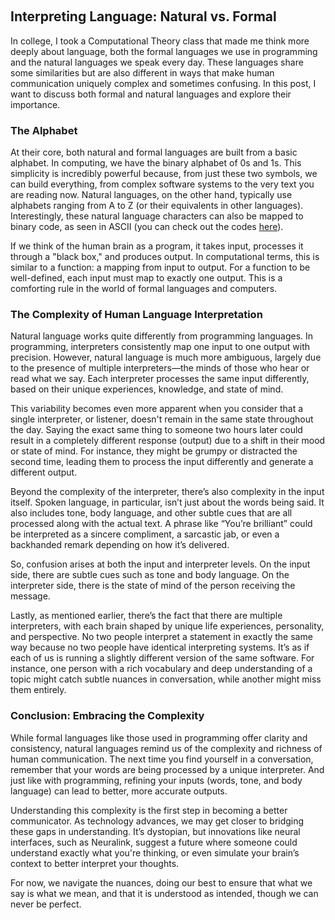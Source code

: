 &nbsp;
## Interpreting Language: Natural vs. Formal

In college, I took a Computational Theory class that made me think more deeply about language, both the formal languages we use in programming and the natural languages we speak every day. These languages share some similarities but are also different in ways that make human communication uniquely complex and sometimes confusing. In this post, I want to discuss both formal and natural languages and explore their importance.

### The Alphabet

At their core, both natural and formal languages are built from a basic alphabet. In computing, we have the binary alphabet of 0s and 1s. This simplicity is incredibly powerful because, from just these two symbols, we can build everything, from complex software systems to the very text you are reading now. Natural languages, on the other hand, typically use alphabets ranging from A to Z (or their equivalents in other languages). Interestingly, these natural language characters can also be mapped to binary code, as seen in ASCII (you can check out the codes [here](https://www.ascii-code.com/)).

If we think of the human brain as a program, it takes input, processes it through a "black box," and produces output. In computational terms, this is similar to a function: a mapping from input to output. For a function to be well-defined, each input must map to exactly one output. This is a comforting rule in the world of formal languages and computers.

### The Complexity of Human Language Interpretation

Natural language works quite differently from programming languages. In programming, interpreters consistently map one input to one output with precision. However, natural language is much more ambiguous, largely due to the presence of multiple interpreters—the minds of those who hear or read what we say. Each interpreter processes the same input differently, based on their unique experiences, knowledge, and state of mind.

This variability becomes even more apparent when you consider that a single interpreter, or listener, doesn't remain in the same state throughout the day. Saying the exact same thing to someone two hours later could result in a completely different response (output) due to a shift in their mood or state of mind. For instance, they might be grumpy or distracted the second time, leading them to process the input differently and generate a different output.

Beyond the complexity of the interpreter, there’s also complexity in the input itself. Spoken language, in particular, isn’t just about the words being said. It also includes tone, body language, and other subtle cues that are all processed along with the actual text. A phrase like “You’re brilliant” could be interpreted as a sincere compliment, a sarcastic jab, or even a backhanded remark depending on how it’s delivered.


So, confusion arises at both the input and interpreter levels. On the input side, there are subtle cues such as tone and body language. On the interpreter side, there is the state of mind of the person receiving the message.

Lastly, as mentioned earlier, there’s the fact that there are multiple interpreters, with each brain shaped by unique life experiences, personality, and perspective. No two people interpret a statement in exactly the same way because no two people have identical interpreting systems. It’s as if each of us is running a slightly different version of the same software. For instance, one person with a rich vocabulary and deep understanding of a topic might catch subtle nuances in conversation, while another might miss them entirely.

### Conclusion: Embracing the Complexity

While formal languages like those used in programming offer clarity and consistency, natural languages remind us of the complexity and richness of human communication. The next time you find yourself in a conversation, remember that your words are being processed by a unique interpreter. And just like with programming, refining your inputs (words, tone, and body language) can lead to better, more accurate outputs.

Understanding this complexity is the first step in becoming a better communicator. As technology advances, we may get closer to bridging these gaps in understanding. It’s dystopian, but innovations like neural interfaces, such as Neuralink, suggest a future where someone could understand exactly what you're thinking, or even simulate your brain’s context to better interpret your thoughts.

For now, we navigate the nuances, doing our best to ensure that what we say is what we mean, and that it is understood as intended, though we can never be perfect.

